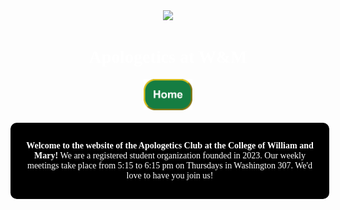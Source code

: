 <head>
    <style>
        body {
            color: white;
            background-image: url(https://files.catbox.moe/iutst1.png);
            text-align: center;
            margin: auto;
            font-family: 'Linux Biolinum';
            }
        a {
            color: white;
            }
       @font-face {  font-family: 'Linux Biolinum'; /*a name to be used later*/
    src: url('https://github.com/ApologeticsAtWM/apologeticsatwm.github.io/blob/main/LinBiolinum_R.ttf');
        }
        button {
            color: #ffffff;
            border-radius: 15px;
            border-color: #ddc01e;
            font-weight: bold;
            background-color: #157d42;
            padding: 10px;
        }
        div.main {
            background-color:black;
            width: 50vw;
            text-align: center;
            margin: auto;
            padding: 15px;
            border-radius: 10px;
        }
    </style>
</head>
<body>
    <br>
    <a href="https://apologeticsatwm.github.io"><img src="https://files.catbox.moe/l84lh3.png" height="200"></a>
    <br>
    <h1>Apologetics at W&M</h1>
    <a href="https://apologeticsatwm.github.io"><img src="/site assets/home.png" height="50"></a>
    <br>
    <br>
    <div class="main">
        <p><strong>Welcome to the website of the Apologetics Club at the College of William and Mary! </strong>We are a registered student organization founded in 2023. Our weekly meetings take place from 5:15 to 6:15 pm on Thursdays in Washington 307. We'd love to have you join us!</p>
    </div>
</body>
